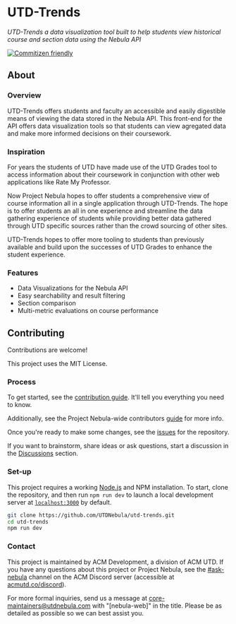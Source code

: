 # UTD-Trends

_UTD-Trends a data visualization tool built to help students view historical course and section data using the Nebula API_

[![Commitizen friendly](https://img.shields.io/badge/commitizen-friendly-brightgreen.svg)](http://commitizen.github.io/cz-cli/)

## About

### Overview

UTD-Trends offers students and faculty an accessible and easily digestible means
of viewing the data stored in the Nebula API. This front-end for the API offers
data visualization tools so that students can view agregated data and make more informed
decisions on their coursework.

### Inspiration

For years the students of UTD have made use of the UTD Grades tool to access
information about their coursework in conjunction with other web applications like
Rate My Professor.

Now Project Nebula hopes to offer students a comprehensive view of course information
all in a single application through UTD-Trends. The hope is to offer students an all
in one experience and streamline the data gathering experience of students while providing
better data gathered through UTD specific sources rather than the crowd sourcing of other sites.

UTD-Trends hopes to offer more tooling to students than previously available and build upon the
successes of UTD Grades to enhance the student experience.

### Features

- Data Visualizations for the Nebula API
- Easy searchability and result filtering
- Section comparison
- Multi-metric evaluations on course performance

## Contributing

Contributions are welcome!

This project uses the MIT License.

### Process

To get started, see the [contribution guide](./CONTRIBUTING.md). It'll tell you
everything you need to know.

Additionally, see the Project Nebula-wide contributors [guide](https://about.utdnebula.com/)
for more info.

Once you're ready to make some changes, see the
[issues](https://github.com/UTDNebula/utd-trends/issues) for the repository.

If you want to brainstorm, share ideas or ask questions, start a discussion in
the [Discussions](https://github.com/UTDNebula/utd-trends/discussions) section.

### Set-up

This project requires a working [Node.js](https://nodejs.org/en/) and NPM
installation. To start, clone the repository, and then run `npm run dev` to launch
a local development server at [`localhost:3000`](https://localhost:3000) by default.

```bash
git clone https://github.com/UTDNebula/utd-trends.git
cd utd-trends
npm run dev
```

### Contact

This project is maintained by ACM Development, a division of ACM UTD. If you have
any questions about this project or Project Nebula, see the [#ask-nebula](https://discord.com/channels/692266201644007424/811419400753905714)
channel on the ACM Discord server (accessible at [acmutd.co/discord](https://acmutd.co/discord)).

For more formal inquiries, send us a message at core-maintainers@utdnebula.com
with "[nebula-web]" in the title. Please be as detailed as possible so we can
best assist you.
